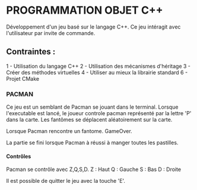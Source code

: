 # PROGRAMMATION OBJET C++ #

Développement d'un jeu basé sur le langage C++.
Ce jeu intéragit avec l'utilisateur par invite de commande.

## Contraintes : ##
1 - Utilisation du langage C++
2 - Utilisation des mécanismes d'héritage
3 - Créer des méthodes virtuelles
4 - Utiliser au mieux la librairie standard
6 - Projet CMake

### PACMAN ###

Ce jeu est un semblant de Pacman se jouant dans le terminal.
Lorsque l'executable est lancé, le joueur controle pacman représenté par la lettre 'P' dans la carte.
Les fantômes se déplacent aléatoirement sur la carte.

Lorsque Pacman rencontre un fantome. GameOver.

La partie se fini lorsque Pacman à réussi à manger toutes les pastilles.

#### Contrôles ####
Pacman se contrôle avec Z,Q,S,D.
Z : Haut
Q : Gauche
S : Bas
D : Droite

Il est possible de quitter le jeu avec la touche 'E'.